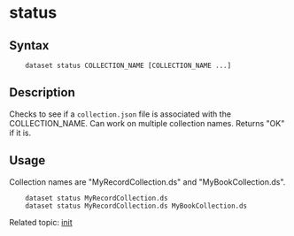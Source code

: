 
# status

## Syntax

```
    dataset status COLLECTION_NAME [COLLECTION_NAME ...]
```

## Description

Checks to see if a `collection.json` file is associated with 
the COLLECTION_NAME. Can work on multiple collection names. 
Returns "OK" if it is.

## Usage

Collection names are "MyRecordCollection.ds" and "MyBookCollection.ds".

```
    dataset status MyRecordCollection.ds
    dataset status MyRecordCollection.ds MyBookCollection.ds
```

Related topic: [init](init.html)

